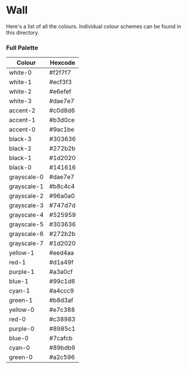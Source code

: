 # Wall

Here's a list of all the colours. Individual colour schemes can be found in this directory.


### Full Palette
| Colour | Hexcode|
|--------|--------|
| white-0 | #f2f7f7 |
| white-1 | #ecf3f3 |
| white-2 | #e6efef |
| white-3 | #dae7e7 |
| accent-2 | #c0d8d6 |
| accent-1 | #b3d0ce |
| accent-0 | #9ac1be |
| black-3 | #303636 |
| black-2 | #272b2b |
| black-1 | #1d2020 |
| black-0 | #141616|
| grayscale-0 | #dae7e7 |
| grayscale-1 | #b8c4c4 |
| grayscale-2 | #96a0a0 |
| grayscale-3 | #747d7d |
| grayscale-4 | #525959 |
| grayscale-5 | #303636 |
| grayscale-6 | #272b2b |
| grayscale-7 | #1d2020 |
| yellow-1 | #eed4aa |
| red-1 | #d1a49f |
| purple-1 | #a3a0cf |
| blue-1 | #99c1d6 |
| cyan-1 | #a4ccc9 |
| green-1 | #b8d3af |
| yellow-0 | #e7c388 |
| red-0 | #c38983 |
| purple-0 | #8985c1 |
| blue-0 | #7cafcb |
| cyan-0 | #89bdb9 |
| green-0 | #a2c596 |
